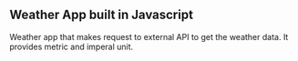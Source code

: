## Weather App built in Javascript
Weather app that makes request to external API to get the weather data. It provides metric and imperal unit.
